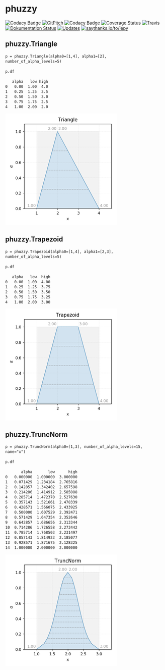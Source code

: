# phuzzy

[![Codacy Badge](https://api.codacy.com/project/badge/Grade/05c40922de9340c18e98396bcea1f922)](https://app.codacy.com/app/lepy/phuzzy?utm_source=github.com&utm_medium=referral&utm_content=lepy/phuzzy&utm_campaign=badger)
[![GitPitch](https://gitpitch.com/assets/badge.svg)](https://gitpitch.com/lepy/phuzzy/master?grs=github&t=beige)
[![Codacy Badge](https://api.codacy.com/project/badge/Grade/4814372e95c543a69c69004c853b17be)](https://www.codacy.com/app/lepy/phuzzy?utm_source=github.com&amp;utm_medium=referral&amp;utm_content=lepy/phuzzy&amp;utm_campaign=Badge_Grade)
[![Coverage Status](https://coveralls.io/repos/github/lepy/phuzzy/badge.svg?branch=master)](https://coveralls.io/github/lepy/phuzzy?branch=master)
[![Travis](https://img.shields.io/travis/lepy/phuzzy.svg)](https://travis-ci.org/lepy/phuzzy)
[![Dokumentation Status](https://readthedocs.org/projects/phuzzy/badge/?version=latest)](https://phuzzy.readthedocs.io/en/latest/?badge=latest)
[![Updates](https://pyup.io/repos/github/lepy/phuzzy/shield.svg)](https://pyup.io/repos/github/lepy/phuzzy/)
[![saythanks.io/to/lepy](https://img.shields.io/badge/Say%20Thanks-!-1EAEDB.svg)](https://saythanks.io/to/lepy) 

## phuzzy.Triangle

    p = phuzzy.Triangle(alpha0=[1,4], alpha1=[2], number_of_alpha_levels=5)

    p.df

       alpha   low high
    0   0.00  1.00  4.0
    1   0.25  1.25  3.5
    2   0.50  1.50  3.0
    3   0.75  1.75  2.5
    4   1.00  2.00  2.0

![](doc/triangle.png)

## phuzzy.Trapezoid

    p = phuzzy.Trapezoid(alpha0=[1,4], alpha1=[2,3], number_of_alpha_levels=5)

    p.df

       alpha   low  high
    0   0.00  1.00  4.00
    1   0.25  1.25  3.75
    2   0.50  1.50  3.50
    3   0.75  1.75  3.25
    4   1.00  2.00  3.00

![](doc/trapezoid.png)

## phuzzy.TruncNorm

    p = phuzzy.TruncNorm(alpha0=[1,3], number_of_alpha_levels=15, name="x")

    p.df

           alpha       low      high
    0   0.000000  1.000000  3.000000
    1   0.071429  1.234184  2.765816
    2   0.142857  1.342402  2.657598
    3   0.214286  1.414912  2.585088
    4   0.285714  1.472370  2.527630
    5   0.357143  1.521661  2.478339
    6   0.428571  1.566075  2.433925
    7   0.500000  1.607529  2.392471
    8   0.571429  1.647354  2.352646
    9   0.642857  1.686656  2.313344
    10  0.714286  1.726558  2.273442
    11  0.785714  1.768503  2.231497
    12  0.857143  1.814923  2.185077
    13  0.928571  1.871675  2.128325
    14  1.000000  2.000000  2.000000

![](doc/truncnorm.png)
